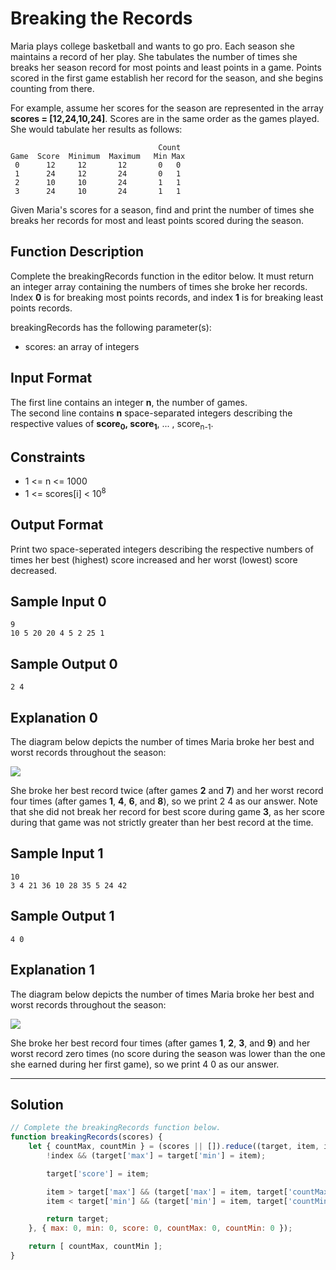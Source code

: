 # Breaking the Records

Maria plays college basketball and wants to go pro. Each season she maintains a record of her play. She tabulates the number of times she breaks her season record for most points and least points in a game. Points scored in the first game establish her record for the season, and she begins counting from there.<br/>

For example, assume her scores for the season are represented in the array **scores = [12,24,10,24]**. Scores are in the same order as the games played. She would tabulate her results as follows:<br/>

```
                                 Count
Game  Score  Minimum  Maximum   Min Max
 0      12     12       12       0   0
 1      24     12       24       0   1
 2      10     10       24       1   1
 3      24     10       24       1   1
```

Given Maria's scores for a season, find and print the number of times she breaks her records for most and least points scored during the season.

## Function Description

Complete the breakingRecords function in the editor below. It must return an integer array containing the numbers of times she broke her records. Index **0** is for breaking most points records, and index **1** is for breaking least points records.

breakingRecords has the following parameter(s):

- scores: an array of integers

## Input Format

The first line contains an integer **n**, the number of games. <br/>
The second line contains **n** space-separated integers describing the respective values of **score<sub>0</sub>, score<sub>1</sub>**, ... , score<sub>n-1</sub>.<br/>

## Constraints 

- 1 <= n <= 1000
- 1 <= scores[i] < 10<sup>8</sup>

## Output Format

Print two space-seperated integers describing the respective numbers of times her best (highest) score increased and her worst (lowest) score decreased.

## Sample Input 0

```
9
10 5 20 20 4 5 2 25 1
```

## Sample Output 0

```
2 4
```

## Explanation 0
   
The diagram below depicts the number of times Maria broke her best and worst records throughout the season:<br/>

![](https://s3.amazonaws.com/hr-assets/0/1487360234-6bca5c518d-breakingbest3.png)

She broke her best record twice (after games **2** and **7**) and her worst record four times (after games **1**, **4**, **6**, and **8**), so we print 2 4 as our answer. Note that she did not break her record for best score during game **3**, as her score during that game was not strictly greater than her best record at the time.

## Sample Input 1

```
10
3 4 21 36 10 28 35 5 24 42
```

## Sample Output 1

```
4 0
```

## Explanation 1
   
The diagram below depicts the number of times Maria broke her best and worst records throughout the season:<br/>

![](https://s3.amazonaws.com/hr-assets/0/1487360375-aee4388234-breakingbest5.png)

She broke her best record four times (after games **1**, **2**, **3**, and **9**) and her worst record zero times (no score during the season was lower than the one she earned during her first game), so we print 4 0 as our answer.

---

## Solution

```javascript
// Complete the breakingRecords function below.
function breakingRecords(scores) {
    let { countMax, countMin } = (scores || []).reduce((target, item, index) => {
        !index && (target['max'] = target['min'] = item);

        target['score'] = item;

        item > target['max'] && (target['max'] = item, target['countMax']++);
        item < target['min'] && (target['min'] = item, target['countMin']++);

        return target;
    }, { max: 0, min: 0, score: 0, countMax: 0, countMin: 0 });

    return [ countMax, countMin ];
}
```
